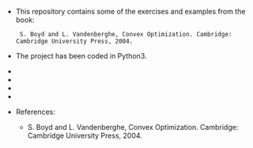  - This repository contains some of the exercises and examples from the book:

        S. Boyd and L. Vandenberghe, Convex Optimization. Cambridge: Cambridge University Press, 2004.

 

- The project has been coded in Python3.


-
-
-
-


- References:

  - S. Boyd and L. Vandenberghe, Convex Optimization. Cambridge: Cambridge University Press, 2004.
